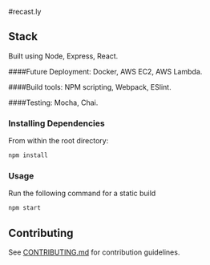 #recast.ly

## Stack

Built using Node, Express, React. 

####Future Deployment: 
Docker, AWS EC2, AWS Lambda.

####Build tools:
NPM scripting, Webpack, ESlint.

####Testing: 
Mocha, Chai.

### Installing Dependencies

From within the root directory:
```sh
npm install
```

### Usage

Run the following command for a static build
```sh
npm start
```

## Contributing

See [CONTRIBUTING.md](CONTRIBUTING.md) for contribution guidelines.
